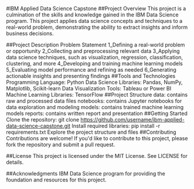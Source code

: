 #IBM Applied Data Science Capstone
##Project Overview
This project is a culmination of the skills and knowledge gained in the IBM Data Science program. This project applies data science concepts and techniques to a real-world problem, demonstrating the ability to extract insights and inform business decisions.

##Project Description
Problem Statement
1_Defining a real-world problem or opportunity
2_Collecting and preprocessing relevant data
3_Applying data science techniques, such as visualization, regression, classification, clustering, and more
4_Developing and training machine learning models
5_Evaluating model performance and refining as needed
6_Generating actionable insights and presenting findings
##Tools and Technologies
Programming Language: Python
Data Science Libraries: Pandas, NumPy, Matplotlib, Scikit-learn
Data Visualization Tools: Tableau or Power BI
Machine Learning Libraries: TensorFlow
##Project Structure
data: contains raw and processed data files
notebooks: contains Jupyter notebooks for data exploration and modeling
models: contains trained machine learning models
reports: contains written report and presentation
##Getting Started
Clone the repository: git clone https://github.com/username/ibm-applied-data-science-capstone.git
Install required libraries: pip install -r requirements.txt
Explore the project structure and files
##Contributing
Contributions are welcome! If you'd like to contribute to this project, please fork the repository and submit a pull request.

##License
This project is licensed under the MIT License. See LICENSE for details.

##Acknowledgments
IBM Data Science program for providing the foundation and resources for this project.
